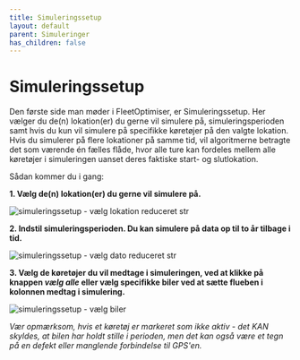 ```yaml
---
title: Simuleringssetup
layout: default
parent: Simuleringer
has_children: false
---
```


# Simuleringssetup #
Den første side man møder i FleetOptimiser, er Simuleringssetup. Her vælger du de(n) lokation(er) du gerne vil simulere på, simuleringsperioden samt hvis du kun vil simulere på specifikke køretøjer på den valgte lokation. Hvis du simulerer på flere lokationer på samme tid, vil algoritmerne betragte det som værende én fælles flåde, hvor alle ture kan fordeles mellem alle køretøjer i simuleringen uanset deres faktiske start- og slutlokation.

Sådan kommer du i gang:

__1. Vælg de(n) lokation(er) du gerne vil simulere på.__

![simuleringssetup - vælg lokation reduceret str](https://github.com/user-attachments/assets/b1ff8fa2-7ead-49fb-aa02-7a431ed0b4de)

__2. Indstil simuleringsperioden. Du kan simulere på data op til to år tilbage i tid.__

![simuleringssetup - vælg dato reduceret str](https://github.com/user-attachments/assets/20a955b4-1890-49b3-ae2e-debf55865a6d)

__3. Vælg de køretøjer du vil medtage i simuleringen, ved at klikke på knappen *vælg alle* eller vælg specifikke biler ved at sætte flueben i kolonnen medtag i simulering.__

![simuleringssetup - vælg biler](https://github.com/user-attachments/assets/c543b0e2-a859-4c4f-8914-c03b59a6d9a1)

_Vær opmærksom, hvis et køretøj er markeret som *ikke aktiv* - det KAN skyldes, at bilen har holdt stille i perioden, men det kan også være et tegn på en defekt eller manglende forbindelse til GPS'en._
